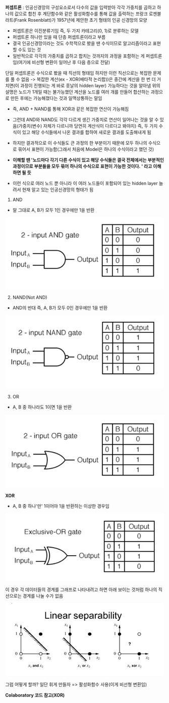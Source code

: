 **퍼셉트론** : 인공신경망의 구성요소로서 다수의 값을 입력받아 각각 가중치를 곱하고 하나의 값으로 합친 후 계단함수와 같은 활성화함수를 통해 값을 출력하는 프랑크 로젠블라트(Frank Rosenblatt)가 1957년에 제안한 초기 형태의 인공 신경망의 모양
- 퍼셉트론은 이진분류기임 즉, 두 가지 카테고리(0, 1)로 분류하는 모델
- 퍼셉트론 하나만 있을 때 단층 퍼셉트론이라고 부름
- 결국 인공신경망이라는 것도 수학적으로 봤을 땐 수식이므로 알고리즘이라고 표현할 수도 있는 것
- 일반적으로 각각의 가중치를 곱하고 합치는 것까지의 과정을 포함하는 게 퍼셉트론임(여기에 비선형 변환이 일어난 후 다음 층으로 전달)

단일 퍼셉트론은 수식으로 봤을 때 직선의 형태임 하지만 이런 직선으로는 복잡한 문제를 풀 수 없음 -> 복잡한 계산(ex - XOR(배타적 논리합))은 중간에 계산을 한 번 더 거치면(이 과정이 진행되는 게 바로 훗날의 hidden layer) 가능하다는 것을 알아냄
위의 설명은 노드가 1개일 때는 불가능했던 계산을 노드를 여러 개를 만들어 합산하는 과정으로 만든 후에는 가능해졌다는 것과 일맥상통하는 말임 

- 즉, AND + NAND를 통해 XOR과 같은 복잡한 연산이  가능해짐
- 그런데 AND와 NAND도 각각 다르게 생긴 가중치로 연산이 일어나는 것을 알 수 있음(가중치(변수) 자체가 다르니까 당연히 계산식이 다르다고 봐야지) 즉, 두 가지 수식이 있고 해당 수식들에서 나온 결과를 합하여 새로운 결과를 도출해내게 됨
- 하지만 결과적으로 이 수식들도 큰 과정의 한 부분이기 때문에 모두 하나의 수식으로 묶어서 표현이 가능함(그래서 처음에 Model은 하나의 수식이라고 했던 것)

- **이해할 땐 '노드마다 각기 다른 수식이 있고 해당 수식들은 결국 전체에서는 부분적인 과정이므로 부분들을 모두 묶어 하나의 수식으로 표현이 가능한 것이다. ' 라고 이해하면 될 듯**
- 이런 식으로 여러 노드 뿐 아니라 이 여러 노드들이 포함되어 있는 hidden layer 늘려서 현재 알고 있는 인공신경망의 형태가 됨

1. AND
- 말 그대로 A, B가 모두 1인 경우에만 1을 반환

![](../../README_resources/Pasted%20image%2020230717185127.png)

2. NAND(Not AND)
- AND의 반대 즉, A, B가 모두 0인 경우에만 1을 반환

![](../../README_resources/Pasted%20image%2020230717185140.png)

3. OR
- A, B 중 하나라도 1이면 1을 반환

![](../../README_resources/Pasted%20image%2020230717185235.png)


**XOR**
- A, B 중 하나'만' 1이어야 1을 반환하는 이상한 경우임

![](../../README_resources/Pasted%20image%2020230717185322.png)

이 경우 각 데이터들의 경계를 그래프로 나타내려고 하면 아래 보이는 것처럼 하나의 직선으로는 경계를 나눌 수가 없음

![](../../README_resources/Pasted%20image%2020230717191218.png)

그럼 어떻게 할까? 일단 휘게 만들자 => 활성화함수 사용(이게 비선형 변환임)

**Colaboratory 코드 참고(XOR)**
